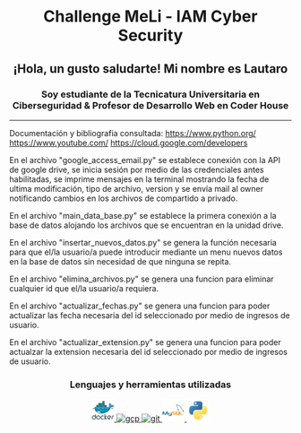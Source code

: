 <h1 align="center">Challenge MeLi - IAM Cyber Security </h1>
<h2 align="center">¡Hola, un gusto saludarte! Mi nombre es Lautaro</h2>
<h3 align="center">Soy estudiante de la Tecnicatura Universitaria en Ciberseguridad & Profesor de Desarrollo Web en Coder House</h3>
<hr>

Documentación y bibliografia consultada:
https://www.python.org/
https://www.youtube.com/
https://cloud.google.com/developers

<p class="bold">En el archivo "google_access_email.py" se establece conexión con la API de google drive, se inicia sesión por medio de las credenciales antes habilitadas, se imprime mensajes en la terminal mostrando la fecha de ultima modificación, tipo de archivo, version y se envía mail al owner notificando cambios en los archivos de compartido a privado.

En el archivo "main_data_base.py" se establece la primera conexión a la base de datos alojando los archivos que se encuentran en la unidad drive.

En el archivo "insertar_nuevos_datos.py" se genera la función necesaria para que el/la usuario/a puede introducir mediante un menu nuevos datos en la base de datos sin necesidad de que ninguna se repita.

En el archivo "elimina_archivos.py" se genera una funcion para eliminar cualquier id que el/la usuario/a requiera.

En el archivo "actualizar_fechas.py" se genera una funcion para poder actualizar las fecha necesaria del id seleccionado por medio de ingresos de usuario.

En el archivo "actualizar_extension.py" se genera una funcion para poder actualzar la extension necesaria del id seleccionado por medio de ingresos de usuario.</p>


<h3 align="center">Lenguajes y herramientas utilizadas</h3>
<p align="center"> </a> <a href="https://www.docker.com/" target="_blank" rel="noreferrer"> <img src="https://raw.githubusercontent.com/devicons/devicon/master/icons/docker/docker-original-wordmark.svg" alt="docker" width="40" height="40"/> </a> <a href="https://cloud.google.com" target="_blank" rel="noreferrer"> <img src="https://www.vectorlogo.zone/logos/google_cloud/google_cloud-icon.svg" alt="gcp" width="40" height="40"/> </a> <a href="https://git-scm.com/" target="_blank" rel="noreferrer"> <img src="https://www.vectorlogo.zone/logos/git-scm/git-scm-icon.svg" alt="git" width="40" height="40"/> </a> <a href="https://www.mysql.com/" target="_blank" rel="noreferrer"> <img src="https://raw.githubusercontent.com/devicons/devicon/master/icons/mysql/mysql-original-wordmark.svg" alt="mysql" width="40" height="40"/> </a> </a> <a href="https://www.python.org" target="_blank" rel="noreferrer"> <img src="https://raw.githubusercontent.com/devicons/devicon/master/icons/python/python-original.svg" alt="python" width="40" height="40"/> </a> 